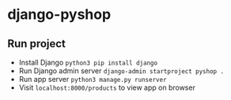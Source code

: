 # django-pyshop

## Run project
- Install Django `python3 pip install django`
- Run Django admin server `django-admin startproject pyshop .`
- Run app server `python3 manage.py runserver`
- Visit `localhost:8000/products` to view app on browser
